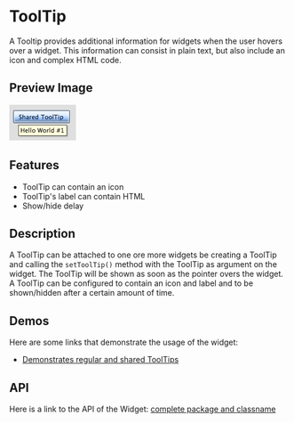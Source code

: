 # ToolTip

A Tooltip provides additional information for widgets when the user
hovers over a widget. This information can consist in plain text, but
also include an icon and complex HTML code.

## Preview Image

![tooltip.png](tooltip.png)

## Features

-   ToolTip can contain an icon
-   ToolTip's label can contain HTML
-   Show/hide delay

## Description

A ToolTip can be attached to one ore more widgets be creating a
ToolTip and calling the `setToolTip()` method with the ToolTip as
argument on the widget. The ToolTip will be shown as soon as the
pointer overs the widget. A ToolTip can be configured to contain an
icon and label and to be shown/hidden after a certain amount of time.

## Demos

Here are some links that demonstrate the usage of the widget:

-   [Demonstrates regular and shared ToolTips](apps://demobrowser/#widget-Tooltip.html)

## API

Here is a link to the API of the Widget: [complete package and
classname](apps://apiviewer/#qx.ui.tooltip)
